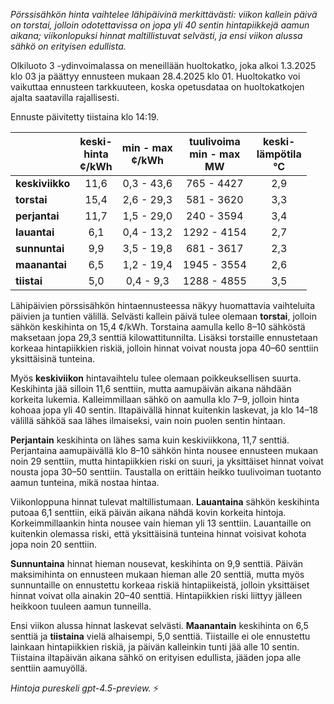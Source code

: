 *Pörssisähkön hinta vaihtelee lähipäivinä merkittävästi: viikon kallein päivä on torstai, jolloin odotettavissa on jopa yli 40 sentin hintapiikkejä aamun aikana; viikonlopuksi hinnat maltillistuvat selvästi, ja ensi viikon alussa sähkö on erityisen edullista.*

Olkiluoto 3 -ydinvoimalassa on meneillään huoltokatko, joka alkoi 1.3.2025 klo 03 ja päättyy ennusteen mukaan 28.4.2025 klo 01. Huoltokatko voi vaikuttaa ennusteen tarkkuuteen, koska opetusdataa on huoltokatkojen ajalta saatavilla rajallisesti.

Ennuste päivitetty tiistaina klo 14:19.

|           | keski-<br>hinta<br>¢/kWh | min - max<br>¢/kWh | tuulivoima<br>min - max<br>MW | keski-<br>lämpötila<br>°C |
|:----------|:------------------------:|:------------------:|:----------------------------:|:-------------------------:|
| **keskiviikko** |           11,6          |     0,3 - 43,6     |         765 - 4427          |            2,9            |
| **torstai**     |           15,4          |     2,6 - 29,3     |         581 - 3620          |            3,3            |
| **perjantai**   |           11,7          |     1,5 - 29,0     |          240 - 3594         |            3,4            |
| **lauantai**    |            6,1          |     0,4 - 13,2     |         1292 - 4154         |            2,7            |
| **sunnuntai**   |            9,9          |     3,5 - 19,8     |          681 - 3617         |            2,3            |
| **maanantai**   |            6,5          |     1,2 - 19,4     |         1945 - 3554         |            2,6            |
| **tiistai**     |            5,0          |     0,4 - 9,3      |         1288 - 4855         |            3,5            |

Lähipäivien pörssisähkön hintaennusteessa näkyy huomattavia vaihteluita päivien ja tuntien välillä. Selvästi kallein päivä tulee olemaan **torstai**, jolloin sähkön keskihinta on 15,4 ¢/kWh. Torstaina aamulla kello 8–10 sähköstä maksetaan jopa 29,3 senttiä kilowattitunnilta. Lisäksi torstaille ennustetaan korkeaa hintapiikkien riskiä, jolloin hinnat voivat nousta jopa 40–60 senttiin yksittäisinä tunteina.

Myös **keskiviikon** hintavaihtelu tulee olemaan poikkeuksellisen suurta. Keskihinta jää silloin 11,6 senttiin, mutta aamupäivän aikana nähdään korkeita lukemia. Kalleimmillaan sähkö on aamulla klo 7–9, jolloin hinta kohoaa jopa yli 40 sentin. Iltapäivällä hinnat kuitenkin laskevat, ja klo 14–18 välillä sähköä saa lähes ilmaiseksi, vain noin puolen sentin hintaan.

**Perjantain** keskihinta on lähes sama kuin keskiviikkona, 11,7 senttiä. Perjantaina aamupäivällä klo 8–10 sähkön hinta nousee ennusteen mukaan noin 29 senttiin, mutta hintapiikkien riski on suuri, ja yksittäiset hinnat voivat nousta jopa 30–50 senttiin. Taustalla on erittäin heikko tuulivoiman tuotanto aamun tunteina, mikä nostaa hintaa.

Viikonloppuna hinnat tulevat maltillistumaan. **Lauantaina** sähkön keskihinta putoaa 6,1 senttiin, eikä päivän aikana nähdä kovin korkeita hintoja. Korkeimmillaankin hinta nousee vain hieman yli 13 senttiin. Lauantaille on kuitenkin olemassa riski, että yksittäisinä tunteina hinnat voisivat kohota jopa noin 20 senttiin.

**Sunnuntaina** hinnat hieman nousevat, keskihinta on 9,9 senttiä. Päivän maksimihinta on ennusteen mukaan hieman alle 20 senttiä, mutta myös sunnuntaille on ennustettu korkeaa riskiä hintapiikeistä, jolloin yksittäiset hinnat voivat olla ainakin 20–40 senttiä. Hintapiikkien riski liittyy jälleen heikkoon tuuleen aamun tunneilla.

Ensi viikon alussa hinnat laskevat selvästi. **Maanantain** keskihinta on 6,5 senttiä ja **tiistaina** vielä alhaisempi, 5,0 senttiä. Tiistaille ei ole ennustettu lainkaan hintapiikkien riskiä, ja päivän kalleinkin tunti jää alle 10 sentin. Tiistaina iltapäivän aikana sähkö on erityisen edullista, jääden jopa alle senttiin aamuyöllä.

*Hintoja pureskeli gpt-4.5-preview.* ⚡
